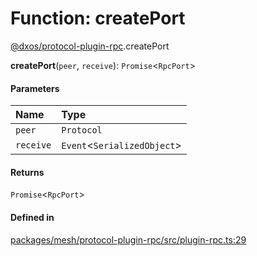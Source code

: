 # Function: createPort

[@dxos/protocol-plugin-rpc](../modules/dxos_protocol_plugin_rpc.md).createPort

**createPort**(`peer`, `receive`): `Promise`<`RpcPort`\>

#### Parameters

| Name | Type |
| :------ | :------ |
| `peer` | `Protocol` |
| `receive` | `Event`<`SerializedObject`\> |

#### Returns

`Promise`<`RpcPort`\>

#### Defined in

[packages/mesh/protocol-plugin-rpc/src/plugin-rpc.ts:29](https://github.com/dxos/dxos/blob/db8188dae/packages/mesh/protocol-plugin-rpc/src/plugin-rpc.ts#L29)
